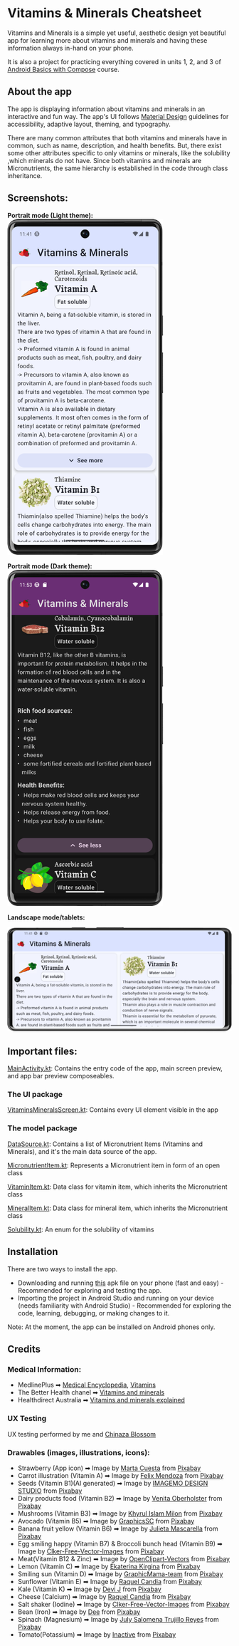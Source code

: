 # Vitamins & Minerals Cheatsheet

Vitamins and Minerals is a simple yet useful, aesthetic design yet beautiful app for
learning more about vitamins and minerals and having these information always in-hand on
your phone.

It is also a project for practicing everything covered in units 1, 2, and 3 of [Android Basics with Compose](https://developer.android.com/courses/android-basics-compose/course) course.

## About the app

The app is  displaying information about vitamins and minerals in an interactive and fun way. The app's UI follows [Material Design](https://m3.material.io/styles/) guidelines for
accessibility, adaptive layout, theming, and typography.

There are many common attributes that both vitamins and minerals have in common, such as
name, description, and health benefits.
But, there exist some other attributes specific to only vitamins or minerals, like the solubility
,which minerals do not have.
Since both vitamins and minerals are Micronutrients, the same hierarchy
is established in the code through class inheritance.

## Screenshots:

**Portrait mode (Light theme):**
<img src="screenshots/portrait.png" alt="app screen" width="350"/>

**Portrait mode (Dark theme):**
<img src="screenshots/portrait dark theme.png" alt="app screen" width="350"/>

**Landscape mode/tablets:**

<img src="screenshots/landscape.png" alt="app screen"/>


## Important files:

[MainActivity.kt](app/src/main/java/com/safire/vitaminsmineralscheatsheet/MainActivity.kt): Contains
the entry code of the app, main screen preview, and app bar preview composeables.

### The UI package

[VitaminsMineralsScreen.kt](app/src/main/java/com/safire/vitaminsmineralscheatsheet/ui/VitaminsMineralsScreen.kt): Contains
every UI element visible in the app

### The model package

[DataSource.kt](app/src/main/java/com/safire/vitaminsmineralscheatsheet/model/DataSource.kt): Contains a
list of Micronutrient Items (Vitamins and Minerals), and it's the main data source of the app.

[MicronutrientItem.kt](app/src/main/java/com/safire/vitaminsmineralscheatsheet/model/MicronutrientItem.kt): Represents
a Micronutrient item in form of an open class

[VitaminItem.kt](app/src/main/java/com/safire/vitaminsmineralscheatsheet/model/VitaminItem.kt): Data
class for vitamin item, which inherits the Micronutrient class

[MineralItem.kt](app/src/main/java/com/safire/vitaminsmineralscheatsheet/model/MineralItem.kt): Data
class for mineral item, which inherits the Micronutrient class

[Solubility.kt](app/src/main/java/com/safire/vitaminsmineralscheatsheet/model/Solubility.kt): An enum
for the solubility of vitamins

## Installation

There are two ways to install the app.

- Downloading and running [this](Vitamins%20&%20Minerals.apk) apk file on your phone (fast and easy) -
  Recommended for exploring and testing the app.
- Importing the project in Android Studio and running on your device (needs familiarity with
  Android Studio) - Recommended for exploring the
  code, learning, debugging, or making changes to it.

Note: At the moment, the app can be installed on Android phones only.

## Credits

### Medical Information:

- MedlinePlus ➡  [Medical Encyclopedia](https://medlineplus.gov/encyclopedia.html), [Vitamins](https://medlineplus.gov/ency/article/002399.htm)
- The Better Health chanel ➡ [Vitamins and minerals](https://www.betterhealth.vic.gov.au/health/healthyliving/Vitamins-and-minerals)
- Healthdirect Australia ➡ [Vitamins and minerals explained](https://www.healthdirect.gov.au/vitamins-and-minerals-explained)

### UX Testing

UX testing performed by me and [Chinaza Blossom](https://github.com/Chinazablossom)

### Drawables (images, illustrations, icons):

- Strawberry (App icon) ➡
  Image by <a href="https://pixabay.com/users/marcuesbo-2280516/?utm_source=link-attribution&utm_medium=referral&utm_campaign=image&utm_content=3339247">Marta Cuesta</a> from <a href="https://pixabay.com//?utm_source=link-attribution&utm_medium=referral&utm_campaign=image&utm_content=3339247">Pixabay</a>
- Carrot illustration (Vitamin A) ➡ Image by <a href="https://pixabay.com/users/felixmh-3374205/?utm_source=link-attribution&utm_medium=referral&utm_campaign=image&utm_content=2985399">Felix Mendoza</a> from <a href="https://pixabay.com//?utm_source=link-attribution&utm_medium=referral&utm_campaign=image&utm_content=2985399">Pixabay</a>
- Seeds (Vitamin B1)(AI generated) ➡ Image by <a href="https://pixabay.com/users/imagemo-44158621/?utm_source=link-attribution&utm_medium=referral&utm_campaign=image&utm_content=8864310">IMAGEMO DESIGN STUDIO</a> from <a href="https://pixabay.com//?utm_source=link-attribution&utm_medium=referral&utm_campaign=image&utm_content=8864310">Pixabay</a>
- Dairy products food (Vitamin B2) ➡ Image by <a href="https://pixabay.com/users/artsybeekids-392631/?utm_source=link-attribution&utm_medium=referral&utm_campaign=image&utm_content=5621769">Venita Oberholster</a> from <a href="https://pixabay.com//?utm_source=link-attribution&utm_medium=referral&utm_campaign=image&utm_content=5621769">Pixabay</a>
- Mushrooms (Vitamin B3) ➡ Image by <a href="https://pixabay.com/users/khyrul2010-7108945/?utm_source=link-attribution&utm_medium=referral&utm_campaign=image&utm_content=9589737">Khyrul Islam Milon</a> from <a href="https://pixabay.com//?utm_source=link-attribution&utm_medium=referral&utm_campaign=image&utm_content=9589737">Pixabay</a>
- Avocado (Vitamin B5) ➡
  Image by <a href="https://pixabay.com/users/graphicssc-1426978/?utm_source=link-attribution&utm_medium=referral&utm_campaign=image&utm_content=3059616">GraphicsSC</a> from <a href="https://pixabay.com//?utm_source=link-attribution&utm_medium=referral&utm_campaign=image&utm_content=3059616">Pixabay</a>
- Banana fruit yellow (Vitamin B6) ➡ Image by <a href="https://pixabay.com/users/julieta_masc-5768105/?utm_source=link-attribution&utm_medium=referral&utm_campaign=image&utm_content=2850841">Julieta Mascarella</a> from <a href="https://pixabay.com//?utm_source=link-attribution&utm_medium=referral&utm_campaign=image&utm_content=2850841">Pixabay</a>
- Egg smiling happy (Vitamin B7) & Broccoli bunch head (Vitamin B9) ➡
  Image by <a href="https://pixabay.com/users/clker-free-vector-images-3736/?utm_source=link-attribution&utm_medium=referral&utm_campaign=image&utm_content=24404">Clker-Free-Vector-Images</a> from <a href="https://pixabay.com//?utm_source=link-attribution&utm_medium=referral&utm_campaign=image&utm_content=24404">Pixabay</a>
- Meat(Vitamin B12 & Zinc) ➡
  Image by <a href="https://pixabay.com/users/openclipart-vectors-30363/?utm_source=link-attribution&utm_medium=referral&utm_campaign=image&utm_content=575806">OpenClipart-Vectors</a> from <a href="https://pixabay.com//?utm_source=link-attribution&utm_medium=referral&utm_campaign=image&utm_content=575806">Pixabay</a>
- Lemon (Vitamin C) ➡
  Image by <a href="https://pixabay.com/users/katepozitiv-23712680/?utm_source=link-attribution&utm_medium=referral&utm_campaign=image&utm_content=6683397">Ekaterina Kirgina</a> from <a href="https://pixabay.com//?utm_source=link-attribution&utm_medium=referral&utm_campaign=image&utm_content=6683397">Pixabay</a>
- Smiling sun (Vitamin D) ➡
  Image by <a href="https://pixabay.com/users/graphicmama-team-2641041/?utm_source=link-attribution&utm_medium=referral&utm_campaign=image&utm_content=5277491">GraphicMama-team</a> from <a href="https://pixabay.com//?utm_source=link-attribution&utm_medium=referral&utm_campaign=image&utm_content=5277491">Pixabay</a>
- Sunflower (Vitamin E) ➡
  Image by <a href="https://pixabay.com/users/ideativas-tlm-19346105/?utm_source=link-attribution&utm_medium=referral&utm_campaign=image&utm_content=8061822">Raquel Candia</a> from <a href="https://pixabay.com//?utm_source=link-attribution&utm_medium=referral&utm_campaign=image&utm_content=8061822">Pixabay</a>
- Kale (Vitamin K) ➡
  Image by <a href="https://pixabay.com/users/barelydevi-14723734/?utm_source=link-attribution&utm_medium=referral&utm_campaign=image&utm_content=7545986">Devi J</a> from <a href="https://pixabay.com//?utm_source=link-attribution&utm_medium=referral&utm_campaign=image&utm_content=7545986">Pixabay</a>
- Cheese (Calcium) ➡
  Image by <a href="https://pixabay.com/users/ideativas-tlm-19346105/?utm_source=link-attribution&utm_medium=referral&utm_campaign=image&utm_content=6600573">Raquel Candia</a> from <a href="https://pixabay.com//?utm_source=link-attribution&utm_medium=referral&utm_campaign=image&utm_content=6600573">Pixabay</a>
- Salt shaker (Iodine) ➡
  Image by <a href="https://pixabay.com/users/clker-free-vector-images-3736/?utm_source=link-attribution&utm_medium=referral&utm_campaign=image&utm_content=46573">Clker-Free-Vector-Images</a> from <a href="https://pixabay.com//?utm_source=link-attribution&utm_medium=referral&utm_campaign=image&utm_content=46573">Pixabay</a>
- Bean (Iron) ➡
  Image by <a href="https://pixabay.com/users/deeznutz1-3086161/?utm_source=link-attribution&utm_medium=referral&utm_campaign=image&utm_content=8147491">Dee</a> from <a href="https://pixabay.com//?utm_source=link-attribution&utm_medium=referral&utm_campaign=image&utm_content=8147491">Pixabay</a>
- Spinach (Magnesium) ➡
  Image by <a href="https://pixabay.com/users/julytre-30611248/?utm_source=link-attribution&utm_medium=referral&utm_campaign=image&utm_content=8979168">July Salomena Trujillo Reyes</a> from <a href="https://pixabay.com//?utm_source=link-attribution&utm_medium=referral&utm_campaign=image&utm_content=8979168">Pixabay</a>
- Tomato(Potassium) ➡
  Image by <a href="https://pixabay.com/users/userold-17434792/?utm_source=link-attribution&utm_medium=referral&utm_campaign=image&utm_content=5409239">Inactive</a> from <a href="https://pixabay.com//?utm_source=link-attribution&utm_medium=referral&utm_campaign=image&utm_content=5409239">Pixabay</a>

